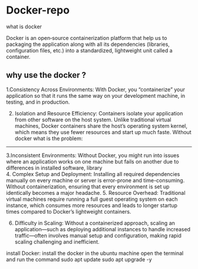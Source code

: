 # Docker-repo
what is docker 

  Docker is an open‐source containerization platform that help us to packaging the application along with all its dependencies (libraries, configuration files, etc.) into a standardized, lightweight unit called a container.

why use the docker ? 
------------------------
   1.Consistency Across Environments:
    With Docker, you “containerize” your application so that it runs the same way on your development machine, in testing, and in production.

   2. Isolation and Resource Efficiency:
    Containers isolate your application from other software on the host system. Unlike traditional virtual machines, Docker containers share the host’s operating       system kernel, which means they use fewer resources and start up much faste.
Without docker what is the problem:
-------------------------------------------------------------------------
   3.Inconsistent Environments:
          Without Docker, you might run into issues where an application works on one machine but fails on another due to differences in installed software, 
          library        
    4. Complex Setup and Deployment:
        Installing all required dependencies manually on every machine or server is error-prone and time-consuming. Without containerization, ensuring that every 
        environment is set up identically becomes a major headache.
     5. Resource Overhead:
       Traditional virtual machines require running a full guest operating system on each instance, which consumes more resources and leads to longer startup times 
       compared to Docker’s lightweight containers.

 6. Difficulty in Scaling:
    Without a containerized approach, scaling an application—such as deploying additional instances to handle increased traffic—often involves manual setup and 
    configuration, making rapid scaling challenging and inefficient.

install Docker:
    install the docker in the ubuntu machine 
        open the terminal and run the command 
                   sudo apt update
                   sudo apt upgrade -y
